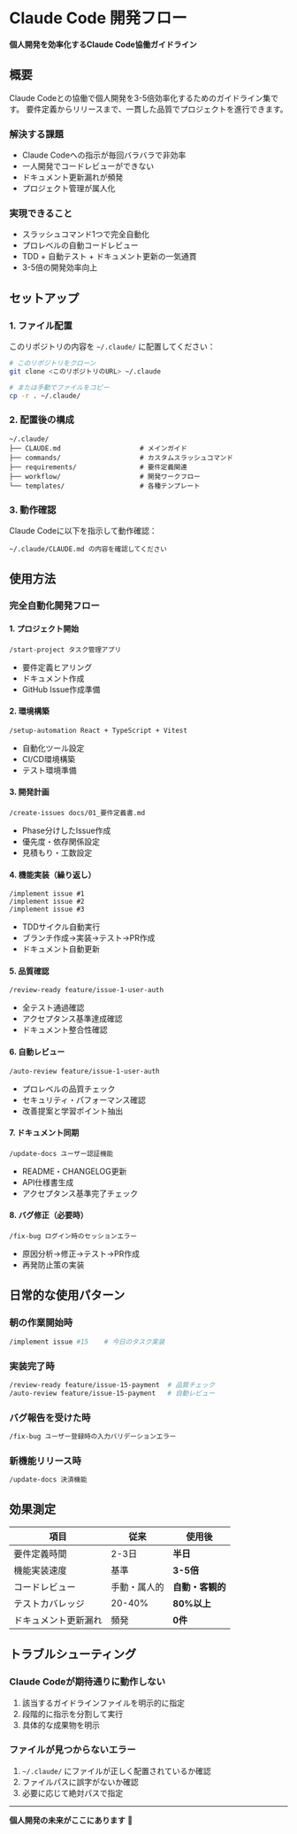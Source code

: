 # Claude Code 開発フロー

**個人開発を効率化するClaude Code協働ガイドライン**

## 概要

Claude Codeとの協働で個人開発を3-5倍効率化するためのガイドライン集です。
要件定義からリリースまで、一貫した品質でプロジェクトを進行できます。

### 解決する課題
- Claude Codeへの指示が毎回バラバラで非効率
- 一人開発でコードレビューができない
- ドキュメント更新漏れが頻発
- プロジェクト管理が属人化

### 実現できること
- スラッシュコマンド1つで完全自動化
- プロレベルの自動コードレビュー
- TDD + 自動テスト + ドキュメント更新の一気通貫
- 3-5倍の開発効率向上

## セットアップ

### 1. ファイル配置
このリポジトリの内容を `~/.claude/` に配置してください：

```bash
# このリポジトリをクローン
git clone <このリポジトリのURL> ~/.claude

# または手動でファイルをコピー
cp -r . ~/.claude/
```

### 2. 配置後の構成
```
~/.claude/
├── CLAUDE.md                    # メインガイド
├── commands/                    # カスタムスラッシュコマンド
├── requirements/                # 要件定義関連
├── workflow/                    # 開発ワークフロー
└── templates/                   # 各種テンプレート
```

### 3. 動作確認
Claude Codeに以下を指示して動作確認：
```
~/.claude/CLAUDE.md の内容を確認してください
```

## 使用方法

### 完全自動化開発フロー

#### 1. プロジェクト開始
```
/start-project タスク管理アプリ
```
- 要件定義ヒアリング
- ドキュメント作成
- GitHub Issue作成準備

#### 2. 環境構築
```
/setup-automation React + TypeScript + Vitest
```
- 自動化ツール設定
- CI/CD環境構築
- テスト環境準備

#### 3. 開発計画
```
/create-issues docs/01_要件定義書.md
```
- Phase分けしたIssue作成
- 優先度・依存関係設定
- 見積もり・工数設定

#### 4. 機能実装（繰り返し）
```
/implement issue #1
/implement issue #2
/implement issue #3
```
- TDDサイクル自動実行
- ブランチ作成→実装→テスト→PR作成
- ドキュメント自動更新

#### 5. 品質確認
```
/review-ready feature/issue-1-user-auth
```
- 全テスト通過確認
- アクセプタンス基準達成確認
- ドキュメント整合性確認

#### 6. 自動レビュー
```
/auto-review feature/issue-1-user-auth
```
- プロレベルの品質チェック
- セキュリティ・パフォーマンス確認
- 改善提案と学習ポイント抽出

#### 7. ドキュメント同期
```
/update-docs ユーザー認証機能
```
- README・CHANGELOG更新
- API仕様書生成
- アクセプタンス基準完了チェック

#### 8. バグ修正（必要時）
```
/fix-bug ログイン時のセッションエラー
```
- 原因分析→修正→テスト→PR作成
- 再発防止策の実装

## 日常的な使用パターン

### 朝の作業開始時
```bash
/implement issue #15    # 今日のタスク実装
```

### 実装完了時
```bash
/review-ready feature/issue-15-payment  # 品質チェック
/auto-review feature/issue-15-payment   # 自動レビュー
```

### バグ報告を受けた時
```bash
/fix-bug ユーザー登録時の入力バリデーションエラー
```

### 新機能リリース時
```bash
/update-docs 決済機能
```

## 効果測定

| 項目 | 従来 | 使用後 |
|------|------|--------|
| 要件定義時間 | 2-3日 | **半日** |
| 機能実装速度 | 基準 | **3-5倍** |
| コードレビュー | 手動・属人的 | **自動・客観的** |
| テストカバレッジ | 20-40% | **80%以上** |
| ドキュメント更新漏れ | 頻発 | **0件** |

## トラブルシューティング

### Claude Codeが期待通りに動作しない
1. 該当するガイドラインファイルを明示的に指定
2. 段階的に指示を分割して実行
3. 具体的な成果物を明示

### ファイルが見つからないエラー
1. `~/.claude/` にファイルが正しく配置されているか確認
2. ファイルパスに誤字がないか確認
3. 必要に応じて絶対パスで指定

---

**個人開発の未来がここにあります** 🚀